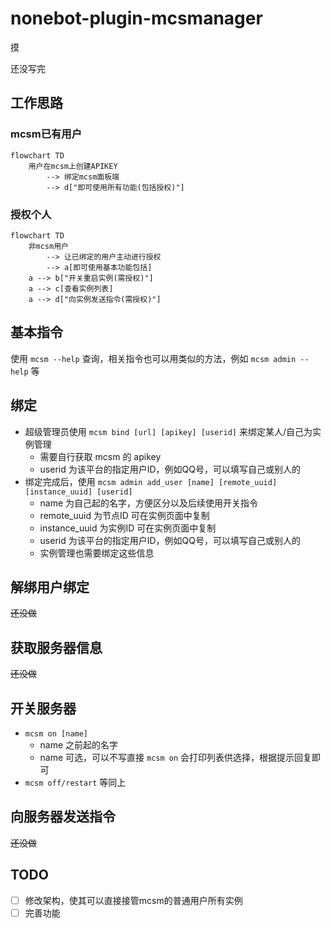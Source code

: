 # nonebot-plugin-mcsmanager

摸

还没写完

## 工作思路

### mcsm已有用户

```mermaid
flowchart TD
    用户在mcsm上创建APIKEY
        --> 绑定mcsm面板端
        --> d["即可使用所有功能(包括授权)"]
```

### 授权个人

```mermaid
flowchart TD
    非mcsm用户
        --> 让已绑定的用户主动进行授权
        --> a[即可使用基本功能包括]
    a --> b["开关重启实例(需授权)"]
    a --> c[查看实例列表]
    a --> d["向实例发送指令(需授权)"]
```

## 基本指令

使用 `mcsm --help` 查询，相关指令也可以用类似的方法，例如 `mcsm admin --help` 等

## 绑定

- 超级管理员使用 `mcsm bind [url] [apikey] [userid]` 来绑定某人/自己为实例管理
  - 需要自行获取 mcsm 的 apikey
  - userid 为该平台的指定用户ID，例如QQ号，可以填写自己或别人的
- 绑定完成后，使用 `mcsm admin add_user [name] [remote_uuid] [instance_uuid] [userid]`
  - name 为自己起的名字，方便区分以及后续使用开关指令
  - remote_uuid 为节点ID 可在实例页面中复制
  - instance_uuid 为实例ID 可在实例页面中复制
  - userid 为该平台的指定用户ID，例如QQ号，可以填写自己或别人的
  - 实例管理也需要绑定这些信息

## 解绑用户绑定

~~还没做~~

## 获取服务器信息

~~还没做~~

## 开关服务器

- `mcsm on [name]`
  - name 之前起的名字
  - name 可选，可以不写直接 `mcsm on` 会打印列表供选择，根据提示回复即可
- `mcsm off/restart` 等同上

## 向服务器发送指令

~~还没做~~



## TODO

- [ ] 修改架构，使其可以直接接管mcsm的普通用户所有实例
- [ ] 完善功能
